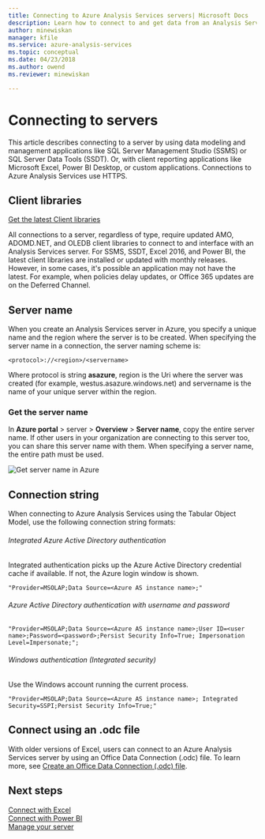 ```yaml
---
title: Connecting to Azure Analysis Services servers| Microsoft Docs
description: Learn how to connect to and get data from an Analysis Services server in Azure.
author: minewiskan
manager: kfile
ms.service: azure-analysis-services
ms.topic: conceptual
ms.date: 04/23/2018
ms.author: owend
ms.reviewer: minewiskan

---
```

# Connecting to servers

This article describes connecting to a server by using data modeling and management applications like SQL Server Management Studio (SSMS) or SQL Server Data Tools (SSDT). Or, with client reporting applications like Microsoft Excel, Power BI Desktop, or custom applications. Connections to Azure Analysis Services use HTTPS.

## Client libraries
[Get the latest Client libraries](analysis-services-data-providers.md)

All connections to a server, regardless of type, require updated AMO, ADOMD.NET, and OLEDB client libraries to connect to and interface with an Analysis Services server. For SSMS, SSDT, Excel 2016, and Power BI, the latest client libraries are installed or updated with monthly releases. However, in some cases, it's possible an application may not have the latest. For example, when policies delay updates, or Office 365 updates are on the Deferred Channel.

## Server name

When you create an Analysis Services server in Azure, you specify a unique name and the region where the server is to be created. When specifying the server name in a connection, the server naming scheme is:

```
<protocol>://<region>/<servername>
```
 Where protocol is string **asazure**, region is the Uri where the server was created (for example, westus.asazure.windows.net) and servername is the name of your unique server within the region.

### Get the server name
In **Azure portal** > server > **Overview** > **Server name**, copy the entire server name. If other users in your organization are connecting to this server too, you can share this server name with them. When specifying a server name, the entire path must be used.

![Get server name in Azure](./media/analysis-services-deploy/aas-deploy-get-server-name.png)


## Connection string

When connecting to Azure Analysis Services using the Tabular Object Model, use the following connection string formats:

###### Integrated Azure Active Directory authentication
Integrated authentication picks up the Azure Active Directory credential cache if available. If not, the Azure login window is shown.

```
"Provider=MSOLAP;Data Source=<Azure AS instance name>;"
```


###### Azure Active Directory authentication with username and password

```
"Provider=MSOLAP;Data Source=<Azure AS instance name>;User ID=<user name>;Password=<password>;Persist Security Info=True; Impersonation Level=Impersonate;";
```

###### Windows authentication (Integrated security)
Use the Windows account running the current process.

```
"Provider=MSOLAP;Data Source=<Azure AS instance name>; Integrated Security=SSPI;Persist Security Info=True;"
```



## Connect using an .odc file
With older versions of Excel, users can connect to an Azure Analysis Services server by using an Office Data Connection (.odc) file. To learn more, see [Create an Office Data Connection (.odc) file](analysis-services-odc.md).


## Next steps
[Connect with Excel](analysis-services-connect-excel.md)    
[Connect with Power BI](analysis-services-connect-pbi.md)   
[Manage your server](analysis-services-manage.md)   

